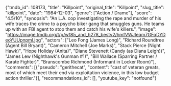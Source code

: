 {"tmdb_id": 108173, "title": "Killpoint", "original_title": "Killpoint", "slug_title": "killpoint", "date": "1984-12-03", "genre": ["Action / Drame"], "score": "4.5/10", "synopsis": "An L.A. cop investigating the rape and murder of his wife traces the crime to a psycho biker gang that smuggles guns. He teams up with an FBI agent to stop them and catch his wife's killers.", "image": "https://image.tmdb.org/t/p/w185_and_h278_bestv2/hmfVWJIeqm7GFqDYDeoYUUpnpml.jpg", "actors": ["Leo Fong (James Long)", "Richard Roundtree (Agent Bill Bryant)", "Cameron Mitchell (Joe Marks)", "Stack Pierce (Night Hawk)", "Hope Holiday (Anita)", "Diane Stevenett (Candy (as Diana Leigh))", "James Lew (Nighthawk's Gunman #1)", "Bill Wallace (Sparring Partner / Karate Fighter)", "Branscombe Richmond (Informant in Locker Room)"], "comments": [{"pseudo": "gerithecat", "content": "cast of veteran greats, most of which meet their end via exploitation violence, in this low budget action thriller."}], "recommandations_id": [], "youtube_key": "notfound"}